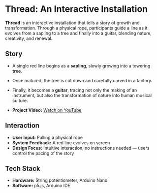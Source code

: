 # Thread: An Interactive Installation

**Thread** is an interactive installation that tells a story of growth and transformation. Through a physical rope, participants guide a line as it evolves from a sapling to a tree and finally into a guitar, blending nature, creativity, and renewal.



## Story

- A single red line begins as a **sapling**, slowly growing into a towering **tree**.  
- Once matured, the tree is cut down and carefully carved in a factory.  
- Finally, it becomes a **guitar**, tracing not only the making of an instrument, but also the transformation of nature into human musical culture.

- **Project Video:** [Watch on YouTube](https://youtu.be/XzeWMsJH0lg)




## Interaction

- **User Input:** Pulling a physical rope  
- **System Feedback:** A red line evolves on screen  
- **Design Focus:** Intuitive interaction, no instructions needed — users control the pacing of the story  



## Tech Stack

- **Hardware:** String potentiometer, Arduino Nano  
- **Software:** p5.js, Arduino IDE  


